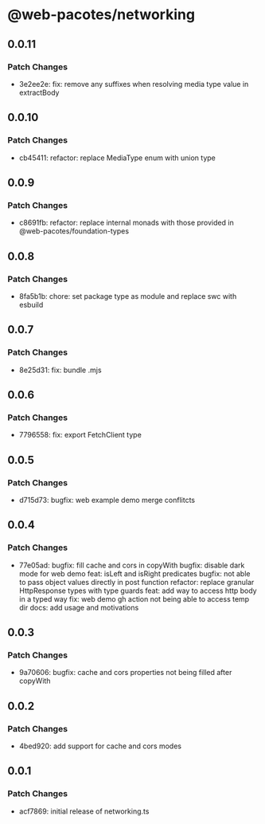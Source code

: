 # @web-pacotes/networking

## 0.0.11

### Patch Changes

- 3e2ee2e: fix: remove any suffixes when resolving media type value in extractBody

## 0.0.10

### Patch Changes

- cb45411: refactor: replace MediaType enum with union type

## 0.0.9

### Patch Changes

- c8691fb: refactor: replace internal monads with those provided in @web-pacotes/foundation-types

## 0.0.8

### Patch Changes

- 8fa5b1b: chore: set package type as module and replace swc with esbuild

## 0.0.7

### Patch Changes

- 8e25d31: fix: bundle .mjs

## 0.0.6

### Patch Changes

- 7796558: fix: export FetchClient type

## 0.0.5

### Patch Changes

- d715d73: bugfix: web example demo merge conflitcts

## 0.0.4

### Patch Changes

- 77e05ad: bugfix: fill cache and cors in copyWith
  bugfix: disable dark mode for web demo
  feat: isLeft and isRight predicates
  bugfix: not able to pass object values directly in post function
  refactor: replace granular HttpResponse types with type guards
  feat: add way to access http body in a typed way
  fix: web demo gh action not being able to access temp dir
  docs: add usage and motivations

## 0.0.3

### Patch Changes

- 9a70606: bugfix: cache and cors properties not being filled after copyWith

## 0.0.2

### Patch Changes

- 4bed920: add support for cache and cors modes

## 0.0.1

### Patch Changes

- acf7869: initial release of networking.ts
